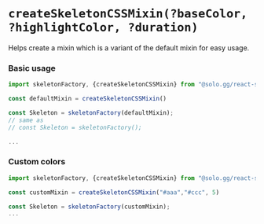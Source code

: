 # <code>createSkeletonCSSMixin(?baseColor, ?highlightColor, ?duration)</code>

Helps create a mixin which is a variant of the default mixin for easy usage.

### Basic usage

```jsx
import skeletonFactory, {createSkeletonCSSMixin} from "@solo.gg/react-skeleton";

const defaultMixin = createSkeletonCSSMixin()

const Skeleton = skeletonFactory(defaultMixin);
// same as
// const Skeleton = skeletonFactory();

...
```

### Custom colors

```jsx
import skeletonFactory, {createSkeletonCSSMixin} from "@solo.gg/react-skeleton";

const customMixin = createSkeletonCSSMixin("#aaa","#ccc", 5)

const Skeleton = skeletonFactory(customMixin);
...
```
